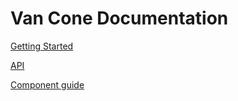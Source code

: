 # Van Cone Documentation

[Getting Started](./getting-started.md)

[API](./api-reference.md)

[Component guide](./component-guide.md)
